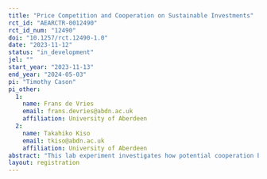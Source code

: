 ```yaml
---
title: "Price Competition and Cooperation on Sustainable Investments"
rct_id: "AEARCTR-0012490"
rct_id_num: "12490"
doi: "10.1257/rct.12490-1.0"
date: "2023-11-12"
status: "in_development"
jel: ""
start_year: "2023-11-13"
end_year: "2024-05-03"
pi: "Timothy Cason"
pi_other:
  1:
    name: Frans de Vries
    email: frans.devries@abdn.ac.uk
    affiliation: University of Aberdeen
  2:
    name: Takahiko Kiso
    email: tkiso@abdn.ac.uk
    affiliation: University of Aberdeen
abstract: "This lab experiment investigates how potential cooperation between firms on sustainable consumption and production (SCP) investments affects subsequent price competition. In an initial stage, duopolists make a binary sustainability investment decision (e.g., corresponding to waste and pollution reduction, energy efficiency technology adoption, etc.) that affects their costs. Investment also shifts demand, as some consumers value sustainability. In later stages firms set prices simultaneously in a sequence of indefinitely repeated rounds. To investigate how cooperation in SCP investment affects price competition, in some treatments the sellers can communicate in the investment stage. The experiment implements communication using free-form chat or more restrictive messages focused on the investment decision in different treatments. It also includes exogenous random variation in investment success. Treatments also vary costs and demand so that either investment or non-investment is a profit-maximizing strategy conditional on noncooperative pricing. The experiment also elicits subjects’ risk tolerance and social value orientation."
layout: registration
---
```


